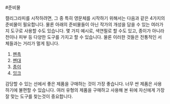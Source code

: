 #준비물

캘리그라피를 시작하려면, 그 중 특히 영문체를 시작하기 위해서는 다음과 같은 4가지의 준비물이 필요합니다. 물론 아래의 준비물들이 아닌 작가의 개성을 담을 수 있는 여러가지 도구로 사용할 수도 있습니다. 몇 가지 예시로, 색연필로 할 수도 있고, 종이가 아니라 천이나 피부 등 다양한 도구를 가지고 할 수 있습니다. 물론 이러한 것들은 전통적인 서체들과는 거리가 멀게 됩니다.

1. [펜촉](Nib.md "Nib")
2. [펜대](PenHolder.md "Pen Holder")
3. [종이](Paper.md "Paper")
4. [잉크](Ink.md "Ink")

감당할 수 있는 선에서 좋은 제품을 구매하는 것이 가장 좋습니다. 너무 싼 제품은 사용하기에 불편할 수 있습니다. 여러 유형의 제품을 구매하고 사용해 본 뒤에 자신에게 가장 잘 맞는 도구를 찾는것이 중요합니다.